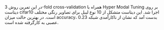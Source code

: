 <p>
در این تمرین روش  3-fold cross-validation  همراه با Hyper Modal Tuning بر روی دیتاست  cifar10 اجرا شد. این دیتاست متشکل از 10 نوع لیبل برای تصاویر رنگی مختلف است. در بهترین حالت میزان accuracy، 0.23 بدست آمد که نشان از ناکارآمدی شبکه عصبی به کارگرفته شده است.
</p>
